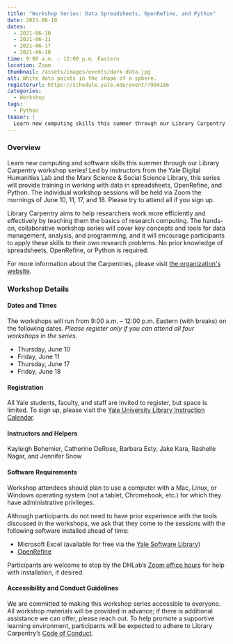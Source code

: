 ```yaml
---
title: "Workshop Series: Data Spreadsheets, OpenRefine, and Python"
date: 2021-06-10
dates:
  - 2021-06-10
  - 2021-06-11
  - 2021-06-17
  - 2021-06-18
time: 9:00 a.m. - 12:00 p.m. Eastern
location: Zoom
thumbnail: /assets/images/events/dark-data.jpg
alt: White data points in the shape of a sphere.
registerurl: https://schedule.yale.edu/event/7904166
categories:
  - Workshop
tags:
  - Python
teaser: |
  Learn new computing skills this summer through our Library Carpentry workshop series! All Yale students, faculty, and staff are welcome. The workshops will be held online the mornings of June 10, 11, 17, and 18. Please try to attend all if you sign up.
---
```

### Overview
Learn new computing and software skills this summer through our Library Carpentry workshop series! Led by instructors from the Yale Digital Humanities Lab and the Marx Science & Social Science Library, this series will provide training in working with data in spreadsheets, OpenRefine, and Python. The individual workshop sessions will be held via Zoom the mornings of June 10, 11, 17, and 18. Please try to attend all if you sign up.

Library Carpentry aims to help researchers work more efficiently and effectively by teaching them the basics of research computing. The hands-on, collaborative workshop series will cover key concepts and tools for data management, analysis, and programming, and it will encourage participants to apply these skills to their own research problems. No prior knowledge of spreadsheets, OpenRefine, or Python is required.

For more information about the Carpentries, please visit <a href="https://carpentries.org/" target="_blank">the organization's website</a>.

### Workshop Details

#### Dates and Times
The workshops will run from 9:00 a.m. – 12:00 p.m. Eastern (with breaks) on the following dates. *Please register only if you can attend all four workshops in the series.*  
-	Thursday, June 10  
-	Friday, June 11  
-	Thursday, June 17  
-	Friday, June 18  

#### Registration
All Yale students, faculty, and staff are invited to register, but space is limited. To sign up, please visit the <a href='https://schedule.yale.edu/event/7904166' target='_blank'>Yale University Library Instruction Calendar</a>.

#### Instructors and Helpers
Kayleigh Bohemier, Catherine DeRose, Barbara Esty, Jake Kara, Rashelle Nagar, and Jennifer Snow  

#### Software Requirements
Workshop attendees should plan to use a computer with a Mac, Linux, or Windows operating system (not a tablet, Chromebook, etc.) for which they have administrative privileges. 

Although participants do not need to have prior experience with the tools discussed in the workshops, we ask that they come to the sessions with the following software installed ahead of time:
-	Microsoft Excel (available for free via the <a href="http://software.yale.edu/" target="_blank">Yale Software Library</a>)  
-	<a href="https://openrefine.org/download.html" target="_blank">OpenRefine</a>  

Participants are welcome to stop by the DHLab’s <a href="https://dhlab.yale.edu/resources/office-hours.html" target="_blank">Zoom office hours</a> for help with installation, if desired.  

#### Accessibility and Conduct Guidelines
We are committed to making this workshop series accessible to everyone. All workshop materials will be provided in advance; if there is additional assistance we can offer, please reach out. To help promote a supportive learning environment, participants will be expected to adhere to Library Carpentry’s <a href="https://docs.carpentries.org/topic_folders/policies/code-of-conduct.html" target="_blank">Code of Conduct</a>.
